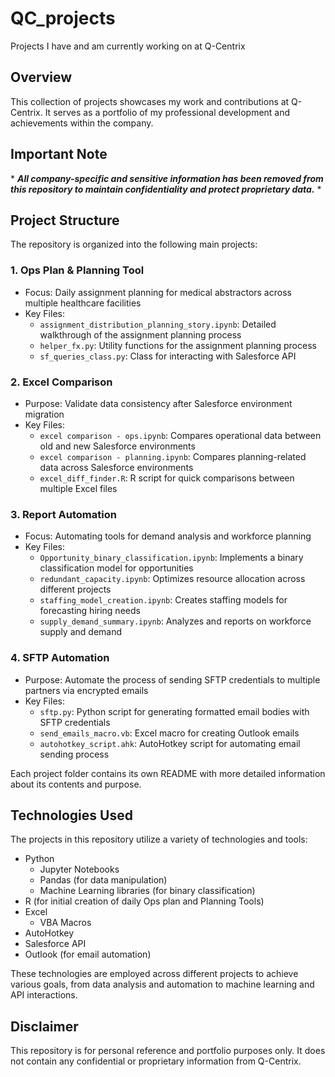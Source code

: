 # QC_projects
Projects I have and am currently working on at Q-Centrix

## Overview

This collection of projects showcases my work and contributions at Q-Centrix. It serves as a portfolio of my professional development and achievements within the company.

## Important Note

\* ***All company-specific and sensitive information has been removed from this repository to maintain confidentiality and protect proprietary data.*** *

## Project Structure

The repository is organized into the following main projects:

### 1. Ops Plan & Planning Tool
- Focus: Daily assignment planning for medical abstractors across multiple healthcare facilities
- Key Files:
  - `assignment_distribution_planning_story.ipynb`: Detailed walkthrough of the assignment planning process
  - `helper_fx.py`: Utility functions for the assignment planning process
  - `sf_queries_class.py`: Class for interacting with Salesforce API

### 2. Excel Comparison
- Purpose: Validate data consistency after Salesforce environment migration
- Key Files:
  - `excel comparison - ops.ipynb`: Compares operational data between old and new Salesforce environments
  - `excel comparison - planning.ipynb`: Compares planning-related data across Salesforce environments
  - `excel_diff_finder.R`: R script for quick comparisons between multiple Excel files

### 3. Report Automation
- Focus: Automating tools for demand analysis and workforce planning
- Key Files:
  - `Opportunity_binary_classification.ipynb`: Implements a binary classification model for opportunities
  - `redundant_capacity.ipynb`: Optimizes resource allocation across different projects
  - `staffing_model_creation.ipynb`: Creates staffing models for forecasting hiring needs
  - `supply_demand_summary.ipynb`: Analyzes and reports on workforce supply and demand

### 4. SFTP Automation
- Purpose: Automate the process of sending SFTP credentials to multiple partners via encrypted emails
- Key Files:
  - `sftp.py`: Python script for generating formatted email bodies with SFTP credentials
  - `send_emails_macro.vb`: Excel macro for creating Outlook emails
  - `autohotkey_script.ahk`: AutoHotkey script for automating email sending process

Each project folder contains its own README with more detailed information about its contents and purpose.

## Technologies Used

The projects in this repository utilize a variety of technologies and tools:

- Python
  - Jupyter Notebooks
  - Pandas (for data manipulation)
  - Machine Learning libraries (for binary classification)
- R (for initial creation of daily Ops plan and Planning Tools)
- Excel
  - VBA Macros
- AutoHotkey
- Salesforce API
- Outlook (for email automation)

These technologies are employed across different projects to achieve various goals, from data analysis and automation to machine learning and API interactions.

## Disclaimer

This repository is for personal reference and portfolio purposes only. It does not contain any confidential or proprietary information from Q-Centrix.
